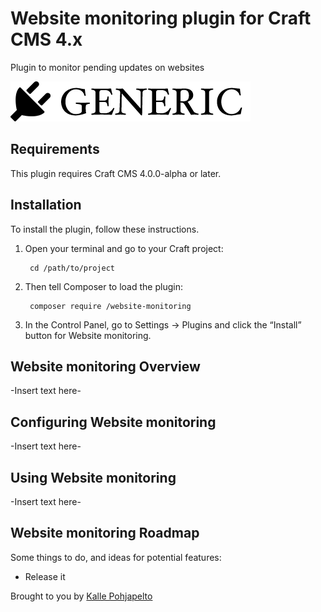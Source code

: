 # Website monitoring plugin for Craft CMS 4.x

Plugin to monitor pending updates on websites

![Screenshot](resources/img/plugin-logo.png)

## Requirements

This plugin requires Craft CMS 4.0.0-alpha or later.

## Installation

To install the plugin, follow these instructions.

1. Open your terminal and go to your Craft project:

        cd /path/to/project

2. Then tell Composer to load the plugin:

        composer require /website-monitoring

3. In the Control Panel, go to Settings → Plugins and click the “Install” button for Website monitoring.

## Website monitoring Overview

-Insert text here-

## Configuring Website monitoring

-Insert text here-

## Using Website monitoring

-Insert text here-

## Website monitoring Roadmap

Some things to do, and ideas for potential features:

* Release it

Brought to you by [Kalle Pohjapelto](https://solvr.no)
